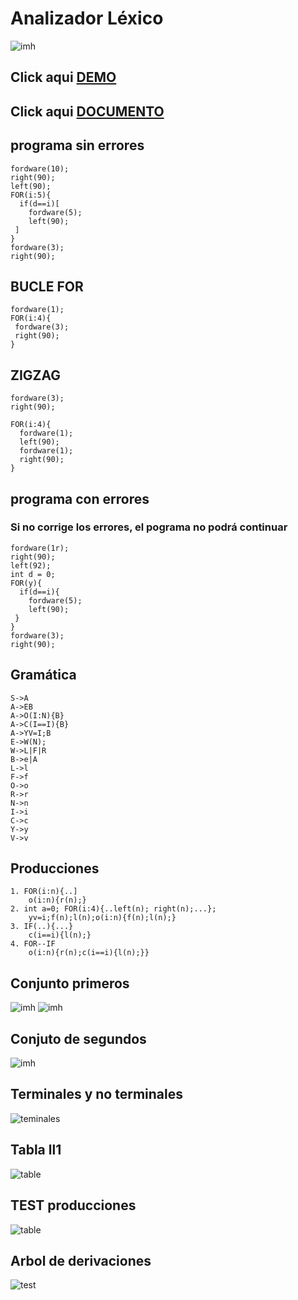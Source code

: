 # Analizador Léxico

![imh](https://github.com/yerson001/Compiladores/blob/main/img/Selecci%C3%B3n_003.png)

## Click aqui [DEMO](https://yerson001.github.io/LPgame/)

## Click aqui [DOCUMENTO](https://docs.google.com/document/d/1EuZJ3zqq2_AnlcOfuZDhbMw45RhlynwMO6vKFlFqOqc/edit?usp=sharing)
## programa sin errores
~~~
fordware(10);
right(90);
left(90);
FOR(i:5){
  if(d==i)[
    fordware(5);
    left(90);
 ]
}
fordware(3);
right(90);
~~~
## BUCLE FOR
~~~
fordware(1);
FOR(i:4){
 fordware(3);
 right(90);
}
~~~
## ZIGZAG
~~~
fordware(3);
right(90);

FOR(i:4){
  fordware(1);
  left(90);
  fordware(1);
  right(90);
}
~~~

## programa con errores
### Si no corrige los errores, el pograma no podrá continuar
~~~
fordware(1r);
right(90);
left(92);
int d = 0;
FOR(y){
  if(d==i){
    fordware(5);
    left(90);
 }
}
fordware(3);
right(90);
~~~

## Gramática
~~~
S->A
A->EB
A->O(I:N){B}
A->C(I==I){B}
A->YV=I;B
E->W(N);
W->L|F|R
B->e|A
L->l
F->f
O->o
R->r
N->n
I->i
C->c
Y->y
V->v

~~~
## Producciones
~~~
1. FOR(i:n){..]
    o(i:n){r(n);}
2. int a=0; FOR(i:4){..left(n); right(n);...};
    yv=i;f(n);l(n);o(i:n){f(n);l(n);}
3. IF(..){...}
    c(i==i){l(n);}
4. FOR--IF
    o(i:n){r(n);c(i==i){l(n);}}
~~~
## Conjunto primeros
![imh](img/primeros.png)
![imh](img/primeros_2.png)

## Conjuto de segundos

![imh](img/segundos.png)

## Terminales y no terminales
![teminales](img/terminales_noterminales.png)

## Tabla ll1
![table](img/tabla.png)
## TEST producciones

![table](img/test_pro.png)

## Arbol de derivaciones
![test](img/tree.png)
